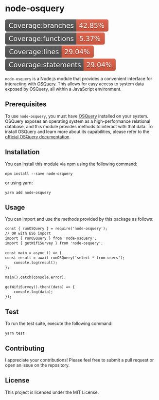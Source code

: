 # node-osquery

![Badge Branches](./coverage/badge-branches.svg)
![Badge Functions](./coverage/badge-functions.svg)
![Badge Lines](./coverage/badge-lines.svg)
![Badge Statements](./coverage/badge-statements.svg)

`node-osquery` is a Node.js module that provides a convenient interface for interacting with [OSQuery](https://osquery.io/). This allows for easy access to system data exposed by OSQuery, all within a JavaScript environment.

## Prerequisites

To use `node-osquery`, you must have [OSQuery](https://osquery.io/) installed on your system. OSQuery exposes an operating system as a high-performance relational database, and this module provides methods to interact with that data. To install OSQuery and learn more about its capabilities, please refer to the [official OSQuery documentation](https://osquery.readthedocs.io/en/stable/).

## Installation

You can install this module via npm using the following command:

`
npm install --save node-osquery
`

or using yarn:

`
yarn add node-osquery
`

## Usage

You can import and use the methods provided by this package as follows:

```
const { runOSQuery } = require('node-osquery');
// OR with ES6 import
import { runOSQuery } from 'node-osquery';
import { getWifiSurvey } from 'node-osquery';

const main = async () => {
const result = await runOSQuery('select * from users');
    console.log(result);
};

main().catch(console.error);

getWifiSurvey().then((data) => {
    console.log(data);
});
```

## Test

To run the test suite, execute the following command:

`
yarn test
`

## Contributing

I appreciate your contributions! Please feel free to submit a pull request or open an issue on the repository.

## License

This project is licensed under the MIT License.
